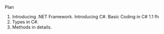 Plan

1. Introducing .NET Framework. Introducing C#. Basic Coding in C#
1.1 fh
2. Types in C#.
3. Methods in details.
